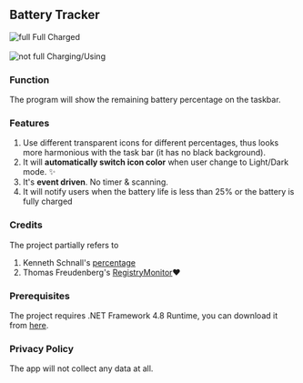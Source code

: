 ﻿## Battery Tracker
![full](https://raw.githubusercontent.com/myfix16/BatteryTrackerFramework/master/showcase1.png) Full Charged <br></br>
![not full](https://github.com/myfix16/BatteryTrackerFramework/raw/master/showcase2.png) Charging/Using

### Function
The program will show the remaining battery percentage on the taskbar.

### Features
1. Use different transparent icons for different percentages, thus looks more harmonious with the task bar (it has no black background).
2. It will **automatically switch icon color** when user change to Light/Dark mode. ✨
3. It's **event driven**. No timer & scanning.
4. It will notify users when the battery life is less than 25% or the battery is fully charged

### Credits
The project partially refers to
1. Kenneth Schnall's [percentage](https://github.com/kas/percentage)
2. Thomas Freudenberg's [RegistryMonitor](https://www.codeproject.com/Articles/4502/RegistryMonitor-a-NET-wrapper-class-for-RegNotifyC)❤

### Prerequisites
The project requires .NET Framework 4.8 Runtime, you can download it from [here](https://dotnet.microsoft.com/download/dotnet-framework/net48).

### Privacy Policy
The app will not collect any data at all.
